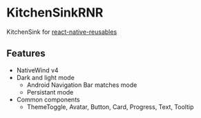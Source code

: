 # KitchenSinkRNR

KitchenSink for [react-native-reusables](https://github.com/mrzachnugent/react-native-reusables)

## Features

- NativeWind v4
- Dark and light mode
  - Android Navigation Bar matches mode
  - Persistant mode
- Common components
  - ThemeToggle, Avatar, Button, Card, Progress, Text, Tooltip
